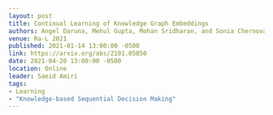 ```yaml
---
layout: post
title: Continual Learning of Knowledge Graph Embeddings
authors: Angel Daruna, Mehul Gupta, Mohan Sridharan, and Sonia Chernova
venue: Ra-L 2021
published: 2021-01-14 13:00:00 -0500
link: https://arxiv.org/abs/2101.05850
date: 2021-04-20 13:00:00 -0500
location: Online
leader: Saeid Amiri
tags:
- Learning
- "Knowledge-based Sequential Decision Making"
---
```

